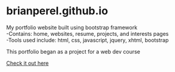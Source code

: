# brianperel.github.io 

My portfolio website built using bootstrap framework<br> 
-Contains: home, websites, resume, projects, and interests pages<br> 
-Tools used include: html, css, javascript, jquery, xhtml, bootstrap<br>

This portfolio began as a project for a web dev course

[Check it out here](https://brianperel.github.io/)
